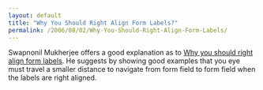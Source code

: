 ```yaml
---
layout: default
title: "Why You Should Right Align Form Labels?"
permalink: /2006/08/02/Why-You-Should-Right-Align-Form-Labels/
---
```


<p>Swapnonil Mukherjee offers a good explanation as to <a href="http://jroller.com/page/microarchitect?entry=why_you_should_right_align" target="_blank">Why you should right align form labels</a>. He suggests by showing good examples that you eye must travel a smaller distance to navigate from form field to form field when the labels are right aligned.</p>